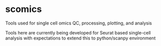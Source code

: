 # scomics
Tools used for single cell omics QC, processing, plotting, and analysis


Tools here are currently being developed for Seurat based single-cell analysis with expectations to extend this to python/scanpy environment
